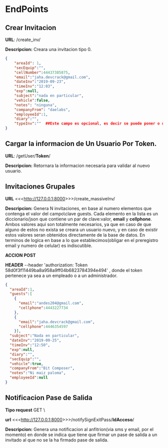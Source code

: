 # EndPoints

## Crear Invitacion

**URL**: <urlHost>/create_inv/

**Descripcion:** Creara una invitacion tipo 0.
```json
{
	"areaId": 1,
	"secEquip":"",
	"cellNumber":44437385875,
	"email":"jaha.devcrack@gmail.com",
	"dateInv":"2019-09-23",
	"timeInv":"12:03",
	"exp":null,
	"subject":"nada en particular",
	"vehicle":false,
	"notes": "ninguna",
	"companyFrom": "daelabs",
	"employeeId":1,
	"diary":"",
	"typeInv":""  ##Este campo es opcional, es decir se puede poner o no,  por default toma el valor 0
}
```

## Cargar la informacion de Un Usuario Por Token.

**URL**: <urlHost>/getUser/**Token**/

**Descripcion:** Retornara la informacion necesaria para validar al nuevo usuario.


## Invitaciones Grupales


**URL** <<<<http://127.0.0.1:8000>>>>/create_massiveInv/


**Descripcion:** Genera N invitaciones, en base al numero elementos que contenga el valor del campo\clave guests.
Cada elemento en la lista es un diccionario/json que contiene un par de  clave:valor, **email** y **cellphone**. Ambos valores aqui son totalmente necesarios, ya que en caso de que alguno de estos no exista
se creara un usuario nuevo, y en caso de existir estos valores seran obtenidos directamente de la base de datos. En terminos de logica en base a lo que establecimos(obligar en el preregistro email y numero de celular)
es indiscutible.

**ACCION POST**

**HEADER**  --header 'authorization: Token 58d0f3f11449ba8a958a9ff04b6823784394e494' , donde el token pertenece ya sea a un empleado o a un administrador.



```json
{
  "areaId":1,
  "guests":[
    {
      "email":"andes204@gmail.com",
      "cellphone":4443227734
    },
    {
      "email":"jaha.devcrack@gmail.com",
      "cellphone":4446354597
    }],  
  "subject":"Nada en particular",
  "dateInv":"2019-09-25",
  "timeInv":"12:50",
  "exp":null,
  "diary":"",
  "secEquip":"",
  "vehicle":true,
  "companyFrom":"Bit Composer",
  "notes":"Ni maiz paloma",
  "employeeId":null
}
```

## Notificacion Pase de Salida

**Tipo request** GET \

**url** <<<<http://127.0.0.1:8000>>>>/notifySignExitPass/**IdAcceso**/

**Descripcion:** Genera una notificacion al anfitrion(via sms y email, por el momento) en donde se indica que tiene que firmar un pase de salida a un invitado al que no se la ha firmado pase de salida.





